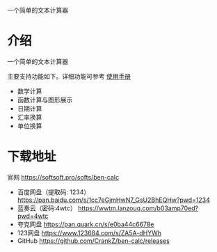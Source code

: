 一个简单的文本计算器

# 介绍

一个简单的文本计算器

主要支持功能如下。详细功能可参考 [使用手册](https://softsoft.pro/softs/ben-calc/?tab=wiki )

- 数学计算
- 函数计算与图形展示
- 日期计算
- 汇率换算
- 单位换算

# 下载地址

官网 https://softsoft.pro/softs/ben-calc

- 百度网盘（提取码: 1234） https://pan.baidu.com/s/1cc7eGjmHwN7_GsU2BhEQHw?pwd=1234
- 蓝奏云（密码:4wtc） https://wwtm.lanzouq.com/b03amp70ed?pwd=4wtc
- 夸克网盘 https://pan.quark.cn/s/e0ba44c6678e
- 123网盘 https://www.123684.com/s/ZA5A-dHYWh
- GitHub https://github.com/CrankZ/ben-calc/releases
